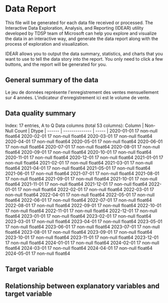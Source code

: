 # Data Report

This file will be generated for each data file received or processed. The Interactive Data Exploration, Analysis, and Reporting (IDEAR) utility developed by TDSP team of Microsoft can help you explore and visualize the data in an interactive way, and generate the data report along with the process of exploration and visualization.

IDEAR allows you to output the data summary, statistics, and charts that you want to use to tell the data story into the report. You only need to click a few buttons, and the report will be generated for you.

## General summary of the data

Le jeu de données représente l'enregistrement des ventes mensuellement sur 4 années. L'indicateur d'enregistrement ici est le volume de vente.

## Data quality summary

Index: 17 entries, A to Q
Data columns (total 53 columns):
Column    |  Non-Null Count | Dtype  |
------    |  -------------- | -----  |
2020-01-01  17 non-null     float64
2020-02-01  17 non-null     float64
2020-03-01  17 non-null     float64
2020-04-01  17 non-null     float64
2020-05-01  17 non-null     float64
2020-06-01  17 non-null     float64
2020-07-01  17 non-null     float64
2020-08-01  17 non-null     float64
2020-09-01  17 non-null     float64
2020-10-01  17 non-null     float64
2020-11-01  17 non-null     float64
2020-12-01  17 non-null     float64
2021-01-01  17 non-null     float64
2021-02-01  17 non-null     float64
2021-03-01  17 non-null     float64
2021-04-01  17 non-null     float64
2021-05-01  17 non-null     float64
2021-06-01  17 non-null     float64
2021-07-01  17 non-null     float64
2021-08-01  17 non-null     float64
2021-09-01  17 non-null     float64
2021-10-01  17 non-null     float64
2021-11-01  17 non-null     float64
2021-12-01  17 non-null     float64
2022-01-01  17 non-null     float64
2022-02-01  17 non-null     float64
2022-03-01  17 non-null     float64
2022-04-01  17 non-null     float64
2022-05-01  17 non-null     float64
2022-06-01  17 non-null     float64
2022-07-01  17 non-null     float64
2022-08-01  17 non-null     float64
2022-09-01  17 non-null     float64
2022-10-01  17 non-null     float64
2022-11-01  17 non-null     float64
2022-12-01  17 non-null     float64
2023-01-01  17 non-null     float64
2023-02-01  17 non-null     float64
2023-03-01  17 non-null     float64
2023-04-01  17 non-null     float64
2023-05-01  17 non-null     float64
2023-06-01  17 non-null     float64
2023-07-01  17 non-null     float64
2023-08-01  17 non-null     float64
2023-09-01  17 non-null     float64
2023-10-01  17 non-null     float64
2023-11-01  17 non-null     float64
2023-12-01  17 non-null     float64
2024-01-01  17 non-null     float64
2024-02-01  17 non-null     float64
2024-03-01  17 non-null     float64
2024-04-01  17 non-null     float64
2024-05-01  17 non-null     float64

## Target variable

## Relationship between explanatory variables and target variable
